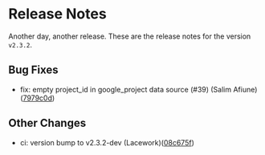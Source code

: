 # Release Notes
Another day, another release. These are the release notes for the version `v2.3.2`.

## Bug Fixes
* fix: empty project_id in google_project data source (#39) (Salim Afiune)([7979c0d](https://github.com/lacework/terraform-gcp-gcr/commit/7979c0dfc8ea52906d37cbb019929c9906ba43b0))
## Other Changes
* ci: version bump to v2.3.2-dev (Lacework)([08c675f](https://github.com/lacework/terraform-gcp-gcr/commit/08c675f9f745a5c2da8033cbcd8d142b63670a4d))
